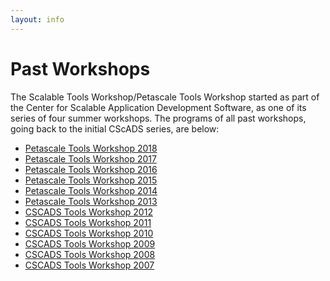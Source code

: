 ```yaml
---
layout: info
---
```

# Past Workshops

The Scalable Tools Workshop/Petascale Tools Workshop started as part of the Center for Scalable Application Development
Software, as one of its series of four summer workshops. The programs of all past workshops, going back to the initial CScADS
series, are below:

* [Petascale Tools Workshop 2018](http://www.paradyn.org/petascale2018)
* [Petascale Tools Workshop 2017](http://www.paradyn.org/petascale2017)
* [Petascale Tools Workshop 2016](http://www.paradyn.org/petascale2016)
* [Petascale Tools Workshop 2015](http://www.paradyn.org/petascale2015)
* [Petascale Tools Workshop 2014](http://www.paradyn.org/petascale2014)
* [Petascale Tools Workshop 2013](http://www.paradyn.org/petascale2013)
* [CSCADS Tools Workshop 2012](http://cscads.rice.edu/workshops/summer-2012/performance-tools)
* [CSCADS Tools Workshop 2011](http://cscads.rice.edu/workshops/summer-2011/performance-tools)
* [CSCADS Tools Workshop 2010](http://cscads.rice.edu/workshops/summer-2010/performance-tools)
* [CSCADS Tools Workshop 2009](http://cscads.rice.edu/workshops/summer09/performance-tools)
* [CSCADS Tools Workshop 2008](http://cscads.rice.edu/workshops/summer08/performance-tools)
* [CSCADS Tools Workshop 2007](http://cscads.rice.edu/workshops/july2007/perf-workshop-07)
